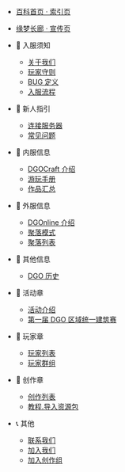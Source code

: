 <!-- sidebar -->

- [百科首页 · 索引页](index)
- [缘梦长廊 · 宣传页](introduce)

- 📢 入服须知

  - [关于我们](notice/about)
  - [玩家守则](notice/rules)
  - [BUG 定义](notice/bugDefinition)
  - [入服流程](notice/join)

- 🧭 新人指引

  - [连接服务器](guide/link)
  - [常见问题](guide/question)

- 📗 内服信息

  - [DGOCraft 介绍](information/DGOCraft/2nd)
  - [游玩手册](information/DGOCraft/play)
  - [作品汇总](information/DGOCraft/list)

- 📘 外服信息

  - [DGOnline 介绍](information/DGOnline/4th)
  - [聚落模式](information/DGOnline/townMode)
  - [聚落列表](information/DGOnline/list)

- 📙 其他信息

  - [DGO 历史](information/DGOHistory)

- 🎯 活动章

  - [活动介绍](community/activities/list)
  - [第一届 DGO 区域统一建筑赛](community/activities/1001)

- 🚶 玩家章

  - [玩家列表](community/players/list)
  - [玩家群组](community/players/groups)

- 📖 创作章

  - [创作列表](community/creation/list)
  - [教程.导入资源包](community/creation/tutorialImportingResourcePacks)

- 📞 其他

  - [联系我们](other/contact)
  - [加入我们](other/joinUs)
  - [加入创作组](other/joinCreation)
